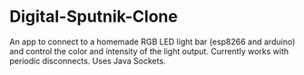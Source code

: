 # Digital-Sputnik-Clone
An app to connect to a homemade RGB LED light bar (esp8266 and arduino) and control the color and intensity of the light output. 
Currently works with periodic disconnects. Uses Java Sockets.
